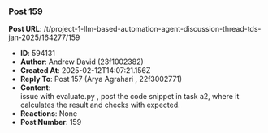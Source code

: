 ### Post 159
**Post URL**: /t/project-1-llm-based-automation-agent-discussion-thread-tds-jan-2025/164277/159
- **ID**: 594131
- **Author**: Andrew David (23f1002382)
- **Created At**: 2025-02-12T14:07:21.156Z
- **Reply To**: Post 157 (Arya Agrahari , 22f3002771)
- **Content**:  
  issue with evaluate.py , post the code snippet in task a2, where it calculates the result and checks with expected.
- **Reactions**: None
- **Post Number**: 159

